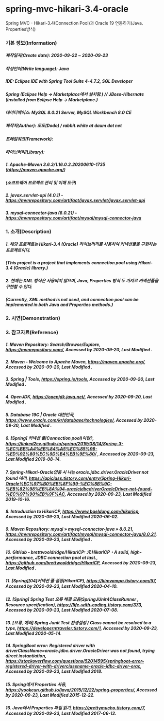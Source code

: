 # spring-mvc-hikari-3.4-oracle
Spring MVC - Hikari-3.4(Connection Pool)과 Oracle 19 연동하기(Java. Properties방식)

### 기본 정보(Information)
##### 제작일자(Create date): 2020-09-22 ~ 2020-09-23
##### 작성언어(Write language): Java
##### IDE: Eclipse IDE with Spring Tool Suite 4-4.7.2, SQL Developer
##### Spring  (Eclipse Help -> Marketplace에서 설치함.) // JBoss-Hibernate (Installed from Eclipse Help -> Marketplace.)
##### 데이터베이스: MySQL 8.0.21 Server, MySQL Workbench 8.0 CE
##### 제작자(Author): 도도(Dodo) / rabbit.white at daum dot net
##### 프레임워크(Framework): 
##### 라이브러리(Library): 
##### 1. Apache-Maven 3.6.3/1.16.0.2.20200610-1735 (https://maven.apache.org/)
##### (소프트웨어 프로젝트 관리 및 이해 도구)
##### 2. javax.servlet-api (4.0.1) - https://mvnrepository.com/artifact/javax.servlet/javax.servlet-api
##### 3. mysql-connector-java (8.0.21) - https://mvnrepository.com/artifact/mysql/mysql-connector-java

### 1. 소개(Description)
##### 1. 해당 프로젝트는 Hikari-3.4 (Oracle) 라이브러리를 사용하여 커넥션풀을 구현하는 프로젝트이다.
##### (This project is a project that implements connection pool using Hikari-3.4 (Oracle) library.)
##### 2. 현재는 XML 방식은 사용되지 않으며, Java, Properties 방식 두 가지로 커넥션풀을 구현할 수 있다.
##### (Currently, XML method is not used, and connection pool can be implemented in both Java and Properties methods.)

### 2. 시연(Demonstration)

### 3. 참고자료(Reference)
##### 1. Maven Repository: Search/Browse/Explore, https://mvnrepository.com/, Accessed by 2020-09-20, Last Modified .
##### 2. Maven - Welcome to Apache Maven, https://maven.apache.org/, Accessed by 2020-09-20, Last Modified .
##### 3. Spring | Tools, https://spring.io/tools, Accessed by 2020-09-20, Last Modified .
##### 4. OpenJDK, https://openjdk.java.net/, Accessed by 2020-09-20, Last Modified .
##### 5. Database 19C | Oracle 대한민국, https://www.oracle.com/kr/database/technologies/, Accessed by 2020-09-20, Last Modified .
##### 6. [Spring] 커넥션 풀(Connection pool)이란?, https://linked2ev.github.io/spring/2019/08/14/Spring-3-%EC%BB%A4%EB%84%A5%EC%85%98-%ED%92%80%EC%9D%B4%EB%9E%80/ , Accessed by 2020-09-23, Last Modified 2019-08-14.
##### 7. Spring-Hikari-Oracle연동 시 나는 oracle.jdbc.driver.OracleDriver not found 에러, https://apiclass.tistory.com/entry/Spring-Hikari-Oracle%EC%97%B0%EB%8F%99-%EC%8B%9C-%EB%82%98%EB%8A%94-oraclejdbcdriverOracleDriver-not-found-%EC%97%90%EB%9F%AC, Accessed by 2020-09-23, Last Modified 2019-10-16.
##### 8. Introduction to HikariCP, https://www.baeldung.com/hikaricp, Accessed by 2020-09-23, Last Modified 2020-06-02.
##### 9. Maven Repository: mysql » mysql-connector-java » 8.0.21, https://mvnrepository.com/artifact/mysql/mysql-connector-java/8.0.21, Accessed by 2020-09-23, Last Modified .
##### 10. GitHub - brettwooldridge/HikariCP: 光 HikariCP・A solid, high-performance, JDBC connection pool at last., https://github.com/brettwooldridge/HikariCP, Accessed by 2020-09-23, Last Modified .
##### 11. [Spring][04]커넥션 풀 설정(HikariCP), https://kimvampa.tistory.com/57, Accessed by 2020-09-23, Last Modified 2020-04-10.
##### 12. [Spring] Spring Test 오류 해결 모음(SpringJUnit4ClassRunner , Resource specification), https://life-with-coding.tistory.com/373, Accessed by 2020-09-23, Last Modified 2020-07-08.
##### 13. [오류, 에러] Spring Junit Test 환경설정 / Class<SpringJUnit4ClassRunner> cannot be resolved to a type, https://developerntraveler.tistory.com/1, Accessed by 2020-09-23, Last Modified 2020-05-14.
##### 14. SpringBoot error: Registered driver with driverClassName=oracle.jdbc.driver.OracleDriver was not found, trying direct instantiation, https://stackoverflow.com/questions/52014595/springboot-error-registered-driver-with-driverclassname-oracle-jdbc-driver-orac, Accessed by 2020-09-23, Last Modified 2018.
##### 15. Spring에서 Properties 사용, https://yookeun.github.io/java/2015/12/22/spring-properties/, Accessed by 2020-09-23, Last Modified 2015-12-22.
##### 16. Java에서 Properties 파일 읽기, https://prettymucho.tistory.com/7, Accessed by 2020-09-23, Last Modified 2017-06-12.
